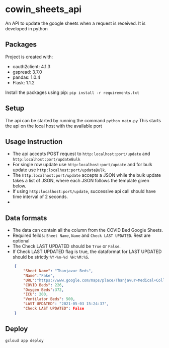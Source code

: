 # cowin_sheets_api
An API to update the google sheets when a request is received.
It is developed in python

## Packages

Project is created with:
* oauth2client: 4.1.3
* gspread: 3.7.0
* pandas: 1.0.4
* Flask: 1.1.2


Install the packages using pip:
```pip install -r requirements.txt```

## Setup

The api can be started by running the command
`python main.py`
This starts the api on the local host with the available port

## Usage Instruction

* The api accepts POST request to `http:localhost:port/update` and `http:localhost:port/updateBulk`
* For single row update use `http:localhost:port/update` and for bulk update use  `http:localhost:port/updateBulk`. 
* The `http:localhost:port/update` accepts a JSON while the bulk update takes a list of JSON, where each JSON follows the template given below.
* If using `http:localhost:port/update`, successive api call should have time interval of 2 seconds. 
* 

## Data formats

* The data can contain all the column from the COVID Bed Google Sheets. 
* Required feilds: `Sheet Name`, `Name` and  `Check LAST UPDATED`. Rest are optional
* The Check LAST UPDATED should be `True` or `False`. 
* If Check LAST UPDATED flag is true, the dataformat for LAST UPDATED should be strictly `%Y-%m-%d %H:%M:%S`.

``` json
    {
        "Sheet Name": "Thanjavur Beds",
        "Name":"Fake",
        "URL":"https://www.google.com/maps/place/Thanjavur+Medical+College/@10.7580923,79.1035782,17z/data=!4m9!1m2!2m1!1sThanjavur+Medical+College!3m5!1s0x3baabf337761a613:0x69900b85db55755e!8m2!3d10.7586!4d79.1066!15sChlUaGFuamF2dXIgTWVkaWNhbCBDb2xsZWdlWiwKD21lZGljYWwgY29sbGVnZSIZdGhhbmphdnVyIG1lZGljYWwgY29sbGVnZZIBDm1lZGljYWxfc2Nob29ssAEA",
        "COVID Beds": 226,
        "Oxygen Beds":372,
        "ICU": 200,
        "Ventilator Beds": 500,
        "LAST UPDATED": "2021-05-03 15:24:37",
		"Check LAST UPDATED": False		
    }
```

## Deploy

```
gcloud app deploy
```
